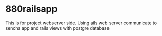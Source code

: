 880railsapp
===========

This is for project webserver side. Using ails web server communicate to sencha app and rails views with postgre database

